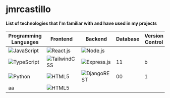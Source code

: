 # jmrcastillo

**List of technologies that I'm familiar with and have used in my projects**

| **Programming Languages** | **Frontend** | **Backend** | **Database** | **Version Control** | **Other Tools** |
| ------------ | ----------- | ------------ | --------------------- | ------------------------ | ---------------- |
| ![JavaScript](https://img.shields.io/badge/Programming-JavaScript-F7DF1E?style=flat&logo=javascript&logoColor=white) | ![React.js](https://img.shields.io/badge/Frontend-React.js-61DAFB?style=flat&logo=react&logoColor=white) | ![Node.js](https://img.shields.io/badge/Backend-Node.js-339933?style=flat&logo=node.js&logoColor=white) |
| ![TypeScript](https://img.shields.io/badge/Programming-TypeScript-007acc?style=flat&logo=typescript&logoColor=white) |  ![TailwindCSS](https://img.shields.io/badge/Frontend-tailwindcss-%2338B2AC.svg?logo=tailwind-css&logoColor=white) | ![Express.js](https://img.shields.io/badge/Backend-Express.js-000000?style=flat&logo=express&logoColor=white) | 11 |  b | aa | 
| ![Python](https://img.shields.io/badge/Programming-Python-3776AB?style=flat&logo=python&logoColor=white)  | ![HTML5](https://img.shields.io/badge/Frontend-html5-%23E34F26.svg?logo=html5&logoColor=white) | ![DjangoREST](https://img.shields.io/badge/Backend-DjangoRest-ff1709?style=flat&logo=django&logoColor=white)  | 00 | 1 | 2 |
| aa | ![HTML5](https://img.shields.io/badge/Frontend-css3-%231572B6.svg?logo=css3&logoColor=white) | 
